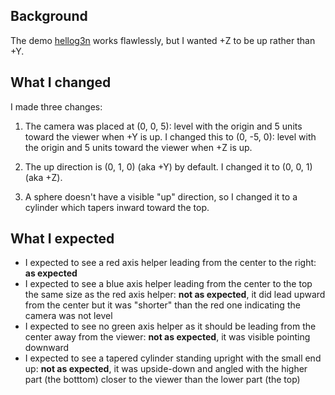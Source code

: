 ## Background
The demo [hellog3n](https://github.com/g3n/demos) works flawlessly, but I wanted +Z to be up rather than +Y.

## What I changed
I made three changes:

1.  The camera was placed at (0, 0, 5): level with the origin and 5 units toward the viewer when +Y is up.
    I changed this to (0, -5, 0): level with the origin and 5 units toward the viewer when +Z is up.

2.  The up direction is (0, 1, 0) (aka +Y) by default.  I changed it to (0, 0, 1) (aka +Z).

3.  A sphere doesn't have a visible "up" direction, so I changed it to a cylinder which tapers inward toward the top.

## What I expected
-   I expected to see a red axis helper leading from the center to the right: **as expected**
-   I expected to see a blue axis helper leading from the center to the top the same size as the red axis helper: **not as expected**, it did lead upward from the center but it was "shorter" than the red one indicating the camera was not level
-   I expected to see no green axis helper as it should be leading from the center away from the viewer: **not as expected**, it was visible pointing downward
-   I expected to see a tapered cylinder standing upright with the small end up: **not as expected**, it was upside-down and angled with the higher part (the botttom) closer to the viewer than the lower part (the top)
